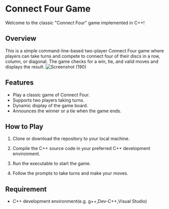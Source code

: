 # Connect Four Game

Welcome to the classic "Connect Four" game implemented in C++!

## Overview

This is a simple command-line-based two-player Connect Four game where players can take turns and compete to connect four of their discs in a row, column, or diagonal. The game checks for a win, tie, and valid moves and displays the result.
![Screenshot (190)](https://github.com/payalsahu1303/SYSTEM-TRON/assets/141853271/b3282039-e71d-4767-9e09-d54ba2807735)

## Features

- Play a classic game of Connect Four.
- Supports two players taking turns.
- Dynamic display of the game board.
- Announces the winner or a tie when the game ends.

## How to Play

1. Clone or download the repository to your local machine.

2. Compile the C++ source code in your preferred C++ development environment.

3. Run the executable to start the game.

4. Follow the prompts to take turns and make your moves.

## Requirement
- C++ development environment(e.g. g++,Dev-C++,Visual Studio)
